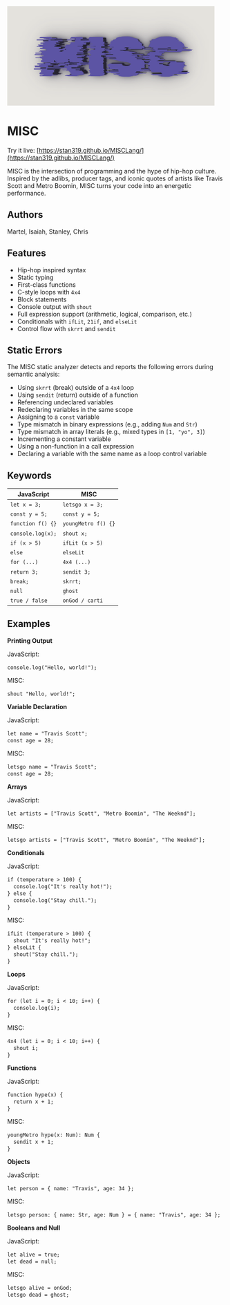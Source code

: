 ![MISC Logo](docs/MISCLogo.png)

# MISC

Try it live: [https://stan319.github.io/MISCLang/](https://stan319.github.io/MISCLang/)

MISC is the intersection of programming and the hype of hip-hop culture. Inspired by the adlibs, producer tags, and iconic quotes of artists like Travis Scott and Metro Boomin, MISC turns your code into an energetic performance.

## Authors

Martel, Isaiah, Stanley, Chris

## Features

- Hip-hop inspired syntax
- Static typing
- First-class functions
- C-style loops with `4x4`
- Block statements
- Console output with `shout`
- Full expression support (arithmetic, logical, comparison, etc.)
- Conditionals with `ifLit`, `21if`, and `elseLit`
- Control flow with `skrrt` and `sendit`

## Static Errors

The MISC static analyzer detects and reports the following errors during semantic analysis:

- Using `skrrt` (break) outside of a `4x4` loop
- Using `sendit` (return) outside of a function
- Referencing undeclared variables
- Redeclaring variables in the same scope
- Assigning to a `const` variable
- Type mismatch in binary expressions (e.g., adding `Num` and `Str`)
- Type mismatch in array literals (e.g., mixed types in `[1, "yo", 3]`)
- Incrementing a constant variable
- Using a non-function in a call expression
- Declaring a variable with the same name as a loop control variable

## Keywords

| JavaScript        | MISC                |
| ----------------- | ------------------- |
| `let x = 3;`      | `letsgo x = 3;`     |
| `const y = 5;`    | `const y = 5;`      |
| `function f() {}` | `youngMetro f() {}` |
| `console.log(x);` | `shout x;`          |
| `if (x > 5)`      | `ifLit (x > 5)`     |
| `else`            | `elseLit`           |
| `for (...)`       | `4x4 (...)`         |
| `return 3;`       | `sendit 3;`         |
| `break;`          | `skrrt;`            |
| `null`            | `ghost`             |
| `true / false`    | `onGod / carti`     |

## Examples

**Printing Output**

JavaScript:

```
console.log("Hello, world!");
```

MISC:

```
shout "Hello, world!";
```

**Variable Declaration**

JavaScript:

```
let name = "Travis Scott";
const age = 28;
```

MISC:

```
letsgo name = "Travis Scott";
const age = 28;
```

**Arrays**

JavaScript:

```
let artists = ["Travis Scott", "Metro Boomin", "The Weeknd"];
```

MISC:

```
letsgo artists = ["Travis Scott", "Metro Boomin", "The Weeknd"];
```

**Conditionals**

JavaScript:

```
if (temperature > 100) {
  console.log("It's really hot!");
} else {
  console.log("Stay chill.");
}
```

MISC:

```
ifLit (temperature > 100) {
  shout "It's really hot!";
} elseLit {
  shout("Stay chill.");
}
```

**Loops**

JavaScript:

```
for (let i = 0; i < 10; i++) {
  console.log(i);
}
```

MISC:

```
4x4 (let i = 0; i < 10; i++) {
  shout i;
}
```

**Functions**

JavaScript:

```
function hype(x) {
  return x + 1;
}
```

MISC:

```
youngMetro hype(x: Num): Num {
  sendit x + 1;
}
```

**Objects**

JavaScript:

```
let person = { name: "Travis", age: 34 };
```

MISC:

```
letsgo person: { name: Str, age: Num } = { name: "Travis", age: 34 };
```

**Booleans and Null**

JavaScript:

```
let alive = true;
let dead = null;
```

MISC:

```
letsgo alive = onGod;
letsgo dead = ghost;
```
